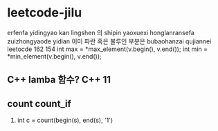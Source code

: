 # leetcode-jilu
erfenfa yidingyao kan lingshen 의 shipin yaoxuexi honglanransefa zuizhongyaode yidian 이미 파란 혹은 불루인 부분은 bubaohanzai qujiannei leetocde 162 154
int max = *max_element(v.begin(), v.end());
int min = *min_element(v.begin(), v.end());

## C++ lamba 함수? C++ 11

## count count_if
1. int c = count(begin(s), end(s), '1')
